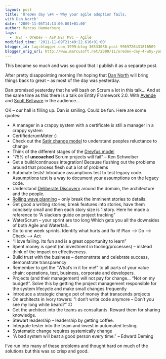 ```yaml
---
layout: post
title: 'ÖreDev day \#4 – Why your agile adoption fails,
with Dan North'
date: '2009-11-05T14:13:00.001+01:00'
author: Marcus Hammarberg
tags:
  - .NET - ÖreDev - ASP.NET MVC - Agile
modified_time: '2011-11-09T21:49:22.616+01:00'
blogger_id: tag:blogger.com,1999:blog-36533086.post-9969726431816509
blogger_orig_url: http://www.marcusoft.net/2009/11/oredev-day-4-why-your-agile-adoption.html
---
```



This became so much and was so good that I publish it as a separate
post.

After pretty disappointing morning I’m hoping that
<a href="http://www.dannorth.com" target="_blank">Dan North</a> will
bring things back to great – as most of the day was yesterday.

Dan promised yesterday that he will bash on Scrum a lot in this talk…
And at the same time as this there is a talk on Entity Framework 2.0.
With <a href="http://www.ayende.com/" target="_blank">Ayende</a> and
<a href="http://blog.scottbellware.com/" target="_blank">Scott
Bellware</a> in the audience…

OK – our hall is filling up. Dan is smiling. Could be fun. Here are some
quotes:

-   A manager in a crappy system with a certificate is still a manager
    in a crappy system
-   Certified$crumMa$ter :)
-   Check out the <a
    href="http://www.stevenmsmith.com/my-articles/article/the-satir-change-model.html"
    target="_blank">Satir change model</a> to understand peoples
    reluctance to change
-   Think of the different stages of the <a
    href="http://blog.bruceabernethy.com/post/The-Dreyfus-Model-of-Skills-Acquisition.aspx"
    target="_blank">Dreyfus model</a>
-   “75% of **uncoached** Scrum projects will fail” – Ken Schweiber
-   Get a build/continuous integration! Because flushing out the
    problems around that process flesh out a lot of problems
-   Automate tests! Introduce assumptions test to test legacy code.
    Assumptions test is a way to document your assumptions on the legacy
    code.
-   Understand
    <a href="http://business-advice.vugg.net/search/Deliberate%20Discovery"
    target="_blank">Deliberate Discovery</a> around the domain, the
    architecture and the people.
-   <a
    href="http://www.project-management-knowledge.com/definitions/r/rolling-wave-planning/"
    target="_blank">Rolling wave planning</a> – only break the imminent
    stories to details.
-   Get good a writing stories; break features into stories, have them
    concisely small and then each story size is 1 story. Here he made a
    reference to “A slackers guide on project tracking”
-   WaterScrum – your sprint are too long Which gets you all the
    downsides of both Agile and Waterfall…
-   Go to one week sprints. Identify what hurts and fix it! Plan –\> Do
    –\> Check –\> Act
-   “I love failing. Its fun and is a great opportunity to learn”
-   Spent money is spent (on investment in tooling/processes) – instead
    think of the impact on effectiveness.
-   Build trust with the business – demonstrate and celebrate success,
    demonstrate transparency
-   Remember to get the “What’s in it for me!” to all parts of your
    value chain; operations, test, business, corporate and developers.
-   Projects (and their management) will not pay for change… “Not on my
    budget!”. Solve this by getting the project management responsible
    for the system lifecycle and make small changes frequently
-   Introduce a strategic change pot of money that transcends projects
-   On architects in Ivory towers: “I don’t write code anymore – Don’t
    you see my long white beard?” :D
-   Get the architect into the teams as consultants. Reward them for
    sharing knowledge.
-   Stewart leadership – leadership by getting coffee.
-   Integrate tester into the team and invest in automated testing.
-   Systematic change requires systemically change
-   “A bad system will beat a good person every time.” – Edward Deming

I’ve run into many of these problems and thought hard on much of the
solutions but this was so crisp and good.
